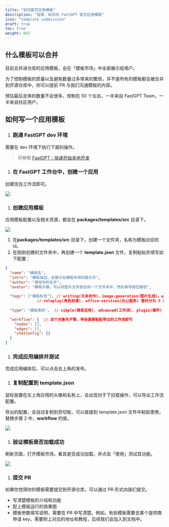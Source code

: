 ```yaml
---
title: "如何提交应用模板"
description: "指南：如何向 FastGPT 提交应用模板"
icon: "template_submission"
draft: true
toc: true
weight: 602
---
```



## 什么模板可以合并

目前合并进仓库的应用模板，会在「模板市场」中全部展示给用户。

为了控制模板的质量以及避免数量过多带来的繁琐，并不是所有的模板都会被合并到开源仓库中，你可以提前 PR 与我们沟通模板的内容。

预估最后总体的数量不会很多，控制在 50 个左右，一半来自 FastGPT Team，一半来自社区用户。

## 如何写一个应用模板

1. ### 跑通 FastGPT dev 环境

需要在 dev 环境下执行下面的操作。

> 可参照 [FastGPT｜快速开始本地开发](https://doc.fastgpt.in/docs/development/intro/)

1. ### 在 FastGPT 工作台中，创建一个应用

创建空白工作流即可。

![](/imgs/template_submission1.png)

1. ### 创建应用模板

应用模板配置以及相关资源，都会在 **packages/templates/src** 目录下。

![](/imgs/template_submission2.png)

1. 在**packages/templates/src** 目录下，创建一个文件夹，名称为模板对应的 id。
2. 在刚刚创建的文件夹中，再创建一个 **template.json** 文件，复制粘贴并填写如下配置：

```JSON
{
  "name": "模板名",
  "intro": "模板描述，会展示在模板市场的展示页",
  "author": "填写你的名字",
  "avatar": "模板头像，可以将图片文件放在同一个文件夹中，然后填写相应路径",
  
  "tags": ["模板标签"], // writing(文本创作)，image-generation(图片生成)，web-search(联网搜索),
              // roleplay(角色扮演), office-services(办公服务) 暂时分为 5 类，从中选择相应的标签
  
  "type": "模板类别",  // simple(简易应用), advanced(工作流), plugin(插件)

  "workflow": {  // 这个对象先不管，待会直接粘贴导出的工作流即可
    "nodes": [],
    "edges": [],
    "chatConfig": {}
  }
}
```

1. ### 完成应用编排并测试

完成应用编排后，可以点击右上角的发布。

1. ### 复制配置到 template.json

鼠标放置在左上角应用的头像和名称上，会出现对于下拉框操作，可以导出工作流配置。

导出的配置，会自动复制到剪切板，可以直接到 template.json 文件中粘贴使用，替换步骤 2 中，**workflow** 的值。

![](/imgs/template_submission3.png)

1. ### 验证模板是否加载成功

刷新页面，打开模板市场，看其是否成功加载，并点击「使用」测试其功能。

![](/imgs/template_submission4.png)

1. ### 提交 PR

如果你觉得你的模板需要提交到开源仓库，可以通过 PR 形式向我们提交。

- 写清楚模板的介绍和功能
- 配上模板运行的效果图
- 模板参数填写说明，需要在 PR 中写清楚。例如，有些模板需要去某个提供商申请 key，需要附上对应的地址和教程，后续我们会加入到文档中。
